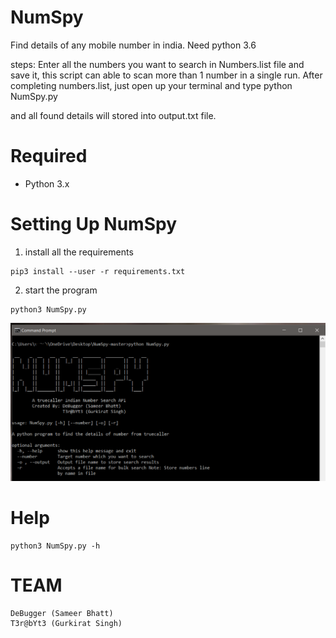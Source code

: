 # NumSpy

Find details of any mobile number in india. Need python 3.6

steps: Enter all the numbers you want to search in Numbers.list file and save it, this script can able to scan more than 1 number in a single run. After completing numbers.list, just open up your terminal and type python NumSpy.py

and all found details will stored into output.txt file.

# Required
+ Python 3.x

# Setting Up NumSpy
1. install all the requirements
```
pip3 install --user -r requirements.txt
```

2. start the program
```
python3 NumSpy.py
```
<img src="NumSpy.png" alt="working screen shot">

# Help
```
python3 NumSpy.py -h
```

# TEAM
```
DeBugger (Sameer Bhatt)
T3r@bYt3 (Gurkirat Singh)
```
